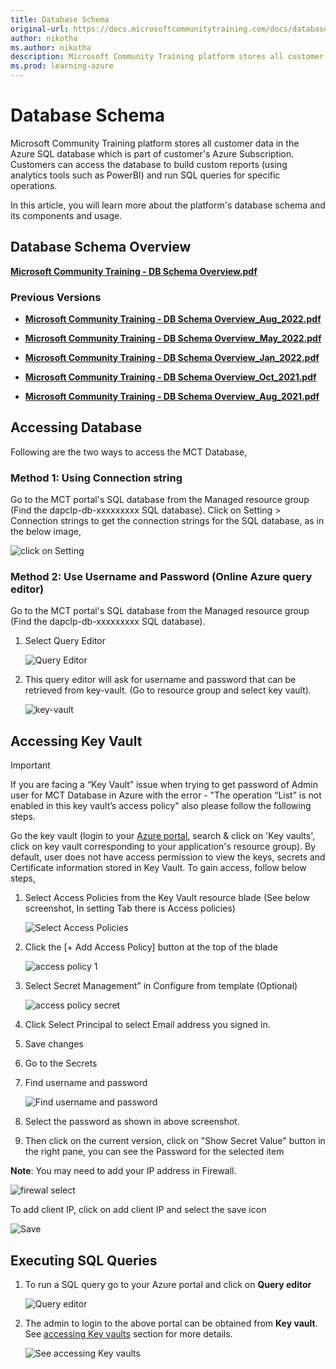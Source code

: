```yaml
---
title: Database Schema
original-url: https://docs.microsoftcommunitytraining.com/docs/database-schema
author: nikotha
ms.author: nikotha
description: Microsoft Community Training platform stores all customer data in the Azure SQL database which is part of customer's Azure Subscription.
ms.prod: learning-azure
---
```


# Database Schema

Microsoft Community Training platform stores all customer data in the Azure SQL database which is part of customer's Azure Subscription. Customers can access the database to build custom reports (using analytics tools such as PowerBI) and run SQL queries for specific operations.

In this article, you will learn more about the platform's database schema and its components and usage.

## Database Schema Overview

[**Microsoft Community Training - DB Schema Overview.pdf**](https://github.com/MicrosoftDocs/microsoft-community-training/files/10298843/MCT_DB.Schema_Dec2022.pdf)

### Previous Versions

* [**Microsoft Community Training - DB Schema Overview_Aug_2022.pdf**](https://github.com/MicrosoftDocs/microsoft-community-training/files/9754128/MCT_DB.Schema_Aug2022.pdf)

* [**Microsoft Community Training - DB Schema Overview_May_2022.pdf**](https://github.com/MicrosoftDocs/microsoft-community-training/files/8511863/MCT_DB_Schema_Apr2022.pdf)

* [**Microsoft Community Training - DB Schema Overview_Jan_2022.pdf**](https://github.com/MicrosoftDocs/microsoft-community-training/files/7889844/MCT_DB_Schema_Jan2022.pdf)

* [**Microsoft Community Training - DB Schema Overview_Oct_2021.pdf**](https://github.com/MicrosoftDocs/microsoft-community-training/files/7581669/MCT_DB_Schema_Oct2021.pdf)

* [**Microsoft Community Training - DB Schema Overview_Aug_2021.pdf**](https://github.com/MicrosoftDocs/microsoft-community-training/files/7046708/MCT_DB.Schema_Aug2021.pdf)

## Accessing Database

Following are the two ways to access the MCT Database,

### Method 1: Using Connection string

Go to the MCT portal's SQL database from the Managed resource group (Find the dapclp-db-xxxxxxxxx SQL database).
Click on Setting > Connection strings to get the connection strings for the SQL database, as in the below image,

   ![click on Setting](../../media/image%28346%29.png)

### Method 2: Use Username and Password (Online Azure query editor)

Go to the MCT portal's SQL database from the Managed resource group (Find the dapclp-db-xxxxxxxxx SQL database).

1. Select Query Editor

    ![Query Editor](../../media/image%28347%29.png)

2. This query editor will ask for username and password that can be retrieved from key-vault. (Go to resource group and select key vault).

    ![key-vault](../../media/image%28348%29.png)

## Accessing Key Vault

> [!IMPORTANT]  
> If you are facing a “Key Vault” issue when trying to get password of Admin user for MCT Database in Azure with the error - "The operation “List” is not enabled in this key vault’s access policy" also please follow the following steps.

Go the key vault (login to your [Azure portal](https://ms.portal.azure.com/), search & click on 'Key vaults', click on key vault corresponding to your application's resource group). By default, user does not have access permission to view the keys, secrets and Certificate information stored in Key Vault. To gain access, follow below steps,

1. Select Access Policies from the Key Vault resource blade (See below screenshot, In setting Tab there is Access policies)

    ![Select Access Policies](../../media/image%28349%29.png)

2. Click the [+ Add Access Policy] button at the top of the blade

    ![access policy 1](../../media/access%20policy%201.png)

3. Select Secret Management” in Configure from template (Optional)

    ![access policy secret](../../media/access%20policy%20secret.png)

4. Click Select Principal to select Email address you signed in.

5. Save changes

6. Go to the Secrets

7. Find username and password

    ![Find username and password](../../media/image%28350%29.png)

8. Select the password as shown in above screenshot.

9. Then click on the current version, click on "Show Secret Value" button in the right pane, you can see the Password for the selected item

**Note**: You may need to add your IP address in Firewall.

![firewal select](../../media/firewal%20select.png)

To add client IP, click on add client IP and select the save icon

![Save](../../media/FIREWAL.png)

## Executing SQL Queries

1. To run a SQL query go to your Azure portal and click on **Query editor**

    ![Query editor](../../media/image%28353%29.png)

2. The admin to login to the above portal can be obtained from **Key vault**. See [accessing Key vaults](./database-schema.md#accessing-key-vault) section for more details.

    ![See accessing Key vaults](../../media/image%28354%29.png)

